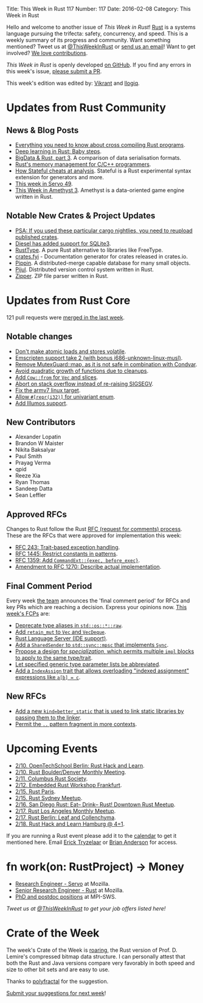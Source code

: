 Title: This Week in Rust 117
Number: 117
Date: 2016-02-08
Category: This Week in Rust

Hello and welcome to another issue of *This Week in Rust*!
[Rust](http://rust-lang.org) is a systems language pursuing the trifecta:
safety, concurrency, and speed. This is a weekly summary of its progress and
community. Want something mentioned? Tweet us at [@ThisWeekInRust](https://twitter.com/ThisWeekInRust) or [send us an
email](mailto:corey@octayn.net?subject=This%20Week%20in%20Rust%20Suggestion)!
Want to get involved? [We love
contributions](https://github.com/rust-lang/rust/blob/master/CONTRIBUTING.md).

*This Week in Rust* is openly developed [on GitHub](https://github.com/cmr/this-week-in-rust).
If you find any errors in this week's issue, [please submit a PR](https://github.com/cmr/this-week-in-rust/pulls).

This week's edition was edited by: [Vikrant](https://github.com/nasa42) and [llogiq](https://github.com/llogiq).


# Updates from Rust Community

## News & Blog Posts

* [Everything you need to know about cross compiling Rust programs](https://github.com/japaric/rust-cross).
* [Deep learning in Rust: Baby steps](https://medium.com/@tedsta/deep-learning-in-rust-7e228107cccc).
* [BigData & Rust, part 3](http://www.poumeyrol.fr/2016/02/01/Lets-optimize/). A comparison of data serialisation formats.
* [Rust's memory management for C/C++ programmers](http://blog.zgtm.de/1).
* [How Stateful cheats at analysis](https://erickt.github.io/blog/2016/01/28/stateful/). Stateful is a Rust experimental syntax extension for generators and more.
* [This week in Servo 49](http://blog.servo.org/2016/02/01/twis-49/).
* [This Week in Amethyst 3](https://thisweekinamethyst.wordpress.com/2016/02/01/twia-3/). Amethyst is a data-oriented game engine written in Rust.

## Notable New Crates & Project Updates

* [PSA: If you used these particular cargo nightlies, you need to reupload published crates](https://github.com/rust-lang/cargo/issues/2326).
* [Diesel has added support for SQLite3](https://github.com/sgrif/diesel/commit/44e40bc90a769d1539ff40afc034b514a3df5e75).
* [RustType](https://github.com/dylanede/rusttype). A pure Rust alternative to libraries like FreeType.
* [crates.fyi](https://github.com/onur/cratesfyi) - Documentation generator for crates released in crates.io.
* [Pippin](https://github.com/dhardy/pippin). A distributed-merge capable database for many small objects.
* [Pijul](https://pijul.org/). Distributed version control system written in Rust.
* [Zipper](https://github.com/forticulous/zipper). ZIP file parser written in Rust.

# Updates from Rust Core

121 pull requests were [merged in the last week][merged].

[merged]: https://github.com/issues?q=is%3Apr+org%3Arust-lang+is%3Amerged+merged%3A2016-02-01..2016-02-08

## Notable changes

* [Don't make atomic loads and stores volatile](https://github.com/rust-lang/rust/pull/30962).
* [Emscripten support take 2 (with bonus i686-unknown-linux-musl)](https://github.com/rust-lang/rust/pull/30629).
* [Remove MutexGuard::map, as it is not safe in combination with Condvar](https://github.com/rust-lang/rust/pull/31428).
* [Avoid quadratic growth of functions due to cleanups](https://github.com/rust-lang/rust/pull/31390).
* [Add `Cow::from` for `Vec` and slices](https://github.com/rust-lang/rust/pull/31386).
* [Abort on stack overflow instead of re-raising SIGSEGV](https://github.com/rust-lang/rust/pull/31333).
* [Fix the armv7 linux target](https://github.com/rust-lang/rust/pull/31331).
* [Allow `#[repr(i32)]` for univariant enum](https://github.com/rust-lang/rust/pull/31232).
* [Add Illumos support](https://github.com/rust-lang/rust/pull/31078).

## New Contributors

* Alexander Lopatin
* Brandon W Maister
* Nikita Baksalyar
* Paul Smith
* Prayag Verma
* qpid
* Reeze Xia
* Ryan Thomas
* Sandeep Datta
* Sean Leffler

## Approved RFCs

Changes to Rust follow the Rust [RFC (request for comments)
process](https://github.com/rust-lang/rfcs#rust-rfcs). These
are the RFCs that were approved for implementation this week:

* [RFC 243: Trait-based exception handling](https://github.com/rust-lang/rfcs/pull/243).
* [RFC 1445: Restrict constants in patterns](https://github.com/rust-lang/rfcs/pull/1445).
* [RFC 1359: Add `CommandExt::{exec, before_exec}`](https://github.com/rust-lang/rfcs/pull/1359).
* [Amendment to RFC 1270: Describe actual implementation](https://github.com/rust-lang/rfcs/pull/1423).

## Final Comment Period

Every week [the team](https://rust-lang.org/team.html) announces the
'final comment period' for RFCs and key PRs which are reaching a
decision. Express your opinions now. [This week's FCPs][fcp] are:

[fcp]: https://github.com/rust-lang/rfcs/labels/final-comment-period

* [Deprecate type aliases in `std::os::*::raw`](https://github.com/rust-lang/rfcs/pull/1415).
* [Add `retain_mut` to `Vec` and `VecDeque`](https://github.com/rust-lang/rfcs/pull/1353).
* [Rust Language Server (IDE support)](https://github.com/rust-lang/rfcs/pull/1317).
* [Add a `SharedSender` to `std::sync::mpsc` that implements `Sync`](https://github.com/rust-lang/rfcs/pull/1299).
* [Propose a design for _specialization_, which permits multiple `impl` blocks to apply to the same type/trait](https://github.com/rust-lang/rfcs/pull/1210).
* [Let specified generic type parameter lists be abbreviated](https://github.com/rust-lang/rfcs/pull/1196).
* [Add a `IndexAssign` trait that allows overloading "indexed assignment" expressions like `a[b] = c`](https://github.com/rust-lang/rfcs/pull/1129).

## New RFCs

* [Add a new `kind=better_static` that is used to link static libraries by passing them to the linker](https://github.com/rust-lang/rfcs/pull/1489).
* [Permit the `..` pattern fragment in more contexts](https://github.com/rust-lang/rfcs/pull/1492).

# Upcoming Events

* [2/10. OpenTechSchool Berlin: Rust Hack and Learn](http://www.meetup.com/opentechschool-berlin/).
* [2/10. Rust Boulder/Denver Monthly Meeting](http://www.meetup.com/Rust-Boulder-Denver/).
* [2/11. Columbus Rust Society](http://www.meetup.com/columbus-rs/).
* [2/12. Embedded Rust Workshop Frankfurt](http://www.meetup.com/de-DE/Rust-Rhein-Main/events/228170051/).
* [2/15. Rust Paris](http://www.meetup.com/Rust-Paris).
* [2/15. Rust Sydney Meetup](http://www.meetup.com/Rust-Sydney/events/228043858/).
* [2/16. San Diego Rust: Eat– Drink– Rust! Downtown Rust Meetup](http://www.meetup.com/San-Diego-Rust/events/228573576/).
* [2/17. Rust Los Angeles Monthly Meetup](http://www.meetup.com/Rust-Los-Angeles/events/228104697/).
* [2/17. Rust Berlin: Leaf and Collenchyma](http://www.meetup.com/Rust-Berlin/events/227321071/).
* [2/18. Rust Hack and Learn Hamburg @ 4=1](http://www.meetup.com/Rust-Meetup-Hamburg/events/228502426/?rv=ea1&_af=event&_af_eid=228502426&https=off).

If you are running a Rust event please add it to the [calendar] to get
it mentioned here. Email [Erick Tryzelaar][erickt] or [Brian
Anderson][brson] for access.

[calendar]: https://www.google.com/calendar/embed?src=apd9vmbc22egenmtu5l6c5jbfc%40group.calendar.google.com
[erickt]: mailto:erick.tryzelaar@gmail.com
[brson]: mailto:banderson@mozilla.com

# fn work(on: RustProject) -> Money

* [Research Engineer - Servo](https://careers.mozilla.org/en-US/position/ozy21fwU) at Mozilla.
* [Senior Research Engineer - Rust](https://careers.mozilla.org/en-US/position/o0H41fww) at Mozilla.
* [PhD and postdoc positions](http://plv.mpi-sws.org/rustbelt/) at MPI-SWS.

*Tweet us at [@ThisWeekInRust](https://twitter.com/ThisWeekInRust) to get your job offers listed here!*

# Crate of the Week

The week's Crate of the Week is [roaring](https://crates.io/crates/roaring), the Rust
version of Prof. D. Lemire's compressed bitmap data structure. I can personally
attest that both the Rust and Java versions compare very favorably in both
speed and size to other bit sets and are easy to use.

Thanks to [polyfractal](https://users.rust-lang.org/users/polyfractal) for the
suggestion.

[Submit your suggestions for next week][submit_crate]!

[submit_crate]: https://users.rust-lang.org/t/crate-of-the-week/2704

